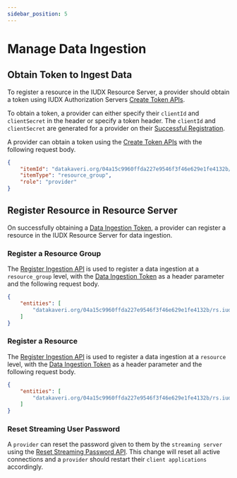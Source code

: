 ```yaml
---
sidebar_position: 5
---
```

 
# Manage Data Ingestion

## Obtain Token to Ingest Data
To register a resource in the IUDX Resource Server, a provider should obtain a token using IUDX Authorization Servers [Create Token APIs](https://authorization.iudx.org.in/apis#operation/post-auth-v1-token).

To obtain a token, a provider can either specify their `clientId` and `clientSecret` in the header or specify a token header. The `clientId` and `clientSecret` are generated for a provider on their [Successful Registration](https://docs.iudx.org.in/docs/registration#successful-registration-and-client-id-client-secret).

A provider can obtain a token using the [Create Token APIs](https://authorization.iudx.org.in/apis#operation/post-auth-v1-token) with the following request body.
```json
{
	"itemId": "datakaveri.org/04a15c9960ffda227e9546f3f46e629e1fe4132b/rs.iudx.org.in/pune-env-aqm",
	"itemType": "resource_group",
	"role": "provider"
}
```

## Register Resource in Resource Server
On successfully obtaining a [Data Ingestion Token](https://docs.iudx.org.in/docs/Provider/provider_register_resource_server#obtain-token-to-ingest-data), a provider can register a resource in the IUDX Resource Server for data ingestion.

### Register a Resource Group
The [Register Ingestion API](https://rs.iudx.org.in/apis#operation/registeradapter) is used to register a data ingestion at a `resource_group` level, with the [Data Ingestion Token](https://docs.iudx.org.in/docs/Provider/provider_register_resource_server#obtain-token-to-ingest-data) as a header parameter and the following request body.
```json
{
    "entities": [
        "datakaveri.org/04a15c9960ffda227e9546f3f46e629e1fe4132b/rs.iudx.org.in/pune-env-aqm"
    ]
}
```

### Register a Resource
The [Register Ingestion API](https://rs.iudx.org.in/apis#operation/registeradapter) is used to register a data ingestion at a `resource` level, with the [Data Ingestion Token](https://docs.iudx.org.in/docs/Provider/provider_register_resource_server#obtain-token-to-ingest-data) as a header parameter and the following request body.
```json
{
    "entities": [
        "datakaveri.org/04a15c9960ffda227e9546f3f46e629e1fe4132b/rs.iudx.org.in/pune-env-aqm/aqm-device-id-577"
    ]
}
```

### Reset Streaming User Password
A `provider` can reset the password given to them by the `streaming server` using the [Reset Streaming Password API](https://rs-test.iudx.io/apis#operation/resetPassword). This change will reset all active connections and a `provider` should restart their `client applications` accordingly.
